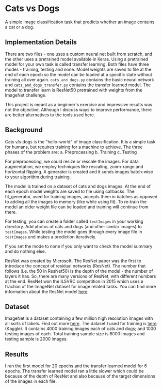 # Cats vs Dogs
A simple image classification task that predicts whether an image contains a cat or a dog.

## Implementation Details
There are two files - one uses a custom neural net built from scratch, and the other uses a pretrained model available in Keras. Using a pretrained model for your own task is called transfer learning. Both files have three modes - training, testing and none. Model weights are saved to file at the end of each epoch so the model can be loaded at a specific state without training all over again. `cats_and_dogs.py` contains the basic neural network and `cats_and_dogs_transfer.py` contains the transfer learned model. The model to transfer learn is ResNet50 pretrained with weights from the ImageNet challenge. 

This project is meant as a beginner's exercise and impressive results was not the objective. Although I discuss ways to improve performance, there are better alternatives to the tools used here.


## Background

Cats v/s dogs is the "hello-world" of image classification. It is a simple task for humans, but requires training for a machine to achieve. The three phases of the problem are:
  a. Preprocessing
  b. Training
  c. Testing

For preprocessing, we could resize or rescale the images. For data augmentation, we employ techniques like rescaling, zoom-range and horizontal flipping. A generator is created and it sends images batch-wise to your algorithm during training.

The model is trained on a dataset of cats and dogs images. At the end of each epoch model weights are saved to file using callbacks. The fit_generator, used for training images, accepts them in batches as opposed to adding all the images to memory (like while using fit). To re-train the model an older weight file can be loaded and training will continue from there.

For testing, you can create a folder called `testImages` in your working directory. Add photos of cats and dogs (and other similar images) to `testImages`. While testing the model goes through every image file in `testImages` and makes a prediction iteratively.

If you set the mode to none if you only want to check the model summary and do nothing else. 


ResNet was created by Microsoft. The ResNet paper was the first to introduce the concept of residual networks (ResNet). The number that follows (i.e. the 50 in ResNet50) is the depth of the model - the number of layers it has. So, there are many versions of ResNet, with different numbers at the end. ResNet won the ILSVRC competition in 2015 which uses a fraction of the ImageNet dataset for image related tasks. You can find more information about the ResNet model [here](https://medium.com/@14prakash/understanding-and-implementing-architectures-of-resnet-and-resnext-for-state-of-the-art-image-cf51669e1624)

## Dataset
ImageNet is a dataset containing a few million high resolution images with all sorts of labels. Find out more [here](http://image-net.org/about-overview). 
The dataset I used for training is [here](https://www.kaggle.com/chetankv/dogs-cats-images) (Kaggle). It contains 4000 training images each of cats and dogs; and 1000 testing images of each. Total training sample size is 8000 images and testing sample is 2000 images.

## Results
I ran the first model for 20 epochs and the transfer learned model for 6 epochs. The transfer learned model ran a little slower which could be because of the depth of ResNet and also because of the target dimensions of the images in each file. 
